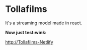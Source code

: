 # Tollafilms

<p>It's a streaming model made in react.</p>
  
  <div>
    <div>
       <b>Now just test:wink:</b>
    </div>
    <a href="https://tollafilms.netlify.app">
      <p>http://Tollafilms-Netlify</p>
    </a>
  </div>
  
</ol>
